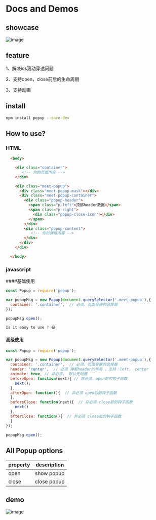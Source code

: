 
Docs and Demos
================

## showcase
![image](http://adstatic.oss-cn-beijing.aliyuncs.com/ad-activity.meiyou.com/dkd2/v4/example.jpg?x-oss-process=image/resize,m_fixed,h_667,w_375)

## feature
1、解决ios滚动穿透问题

2、支持open，close前后的生命周期

3、支持动画

## install
``` bash
npm install popup --save-dev
```

## How to use?
### HTML
``` html
  <body>

    <div class="container">
       <!-- 你的页面内容 -->
    </div>

    <div class="meet-popup">
      <div class="meet-popup-mask"></div>
      <div class="meet-popup-container">
        <div class="popup-header">
          <span class="p-left">顶部header数据</span>
          <span class="p-right">
            <div class="popup-close-icon"></div>
          </span>
        </div>
        <div class="popup-content">
           <!-- 你的弹框内容 -->
        </div>
      </div>
    </div>

  </body>
```
### javascript
####基础使用
``` javascript
const Popup = require('popup');

var popupMsg = new Popup(document.querySelector('.meet-popup'),{
  container: '.container',  // 必须，页面容器的选择器
});

popupMsg.open();

Is it easy to use ? 😂

```

#### 高级使用
``` javascript
const Popup = require('popup');

var popupMsg = new Popup(document.querySelector('.meet-popup'),{
  container: '.container',  // 必须，页面容器的选择器
  header: 'center',  // 必须 弹框header的布局 ，支持：left， center
  animate: true, // 非必须， 默认无动画
  beforeOpen: function(next){ // 非必须，open前的钩子函数
    next();
  },
  afterOpen: function(){  // 非必须 open后的钩子函数
  },
  beforeClose: function(next){  // 非必须 close前的钩子函数
    next()
  },
  afterClose: function(){  // 非必须 close后的钩子函数
  }
});

popupMsg.open();

```

## All Popup options

property | description
---|---
open | show popup
close | close popup

## demo

![image](http://adstatic.oss-cn-beijing.aliyuncs.com/ad-activity.meiyou.com/dkd2/v4/qrcode2.png?x-oss-process=image/resize,m_fixed,h_400,w_400)